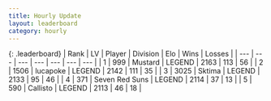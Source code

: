 ```yaml
---
title: Hourly Update
layout: leaderboard
category: hourly
---
```


{: .leaderboard}
| Rank | LV | Player | Division | Elo | Wins | Losses |
| --- | --- | --- | --- | --- | --- | --- |
| <span data-change="1">1</span> | 999 | <span title="ID: 611082">Mustard</span> | LEGEND | <span data-change="0">2163</span> | <span data-change="0">113</span> | <span data-change="0">56</span> |
| <span data-change="-1">2</span> | 1506 | <span title="ID: 41925">lucapoke</span> | LEGEND | <span data-change="-24">2142</span> | <span data-change="4">111</span> | <span data-change="3">35</span> |
| <span data-change="0">3</span> | 3025 | <span title="ID: 353063">Sktima</span> | LEGEND | <span data-change="0">2133</span> | <span data-change="0">95</span> | <span data-change="0">46</span> |
| <span data-change="2">4</span> | 371 | <span title="ID: 670324">Seven Red Suns</span> | LEGEND | <span data-change="7">2114</span> | <span data-change="1">37</span> | <span data-change="0">13</span> |
| <span data-change="2">5</span> | 590 | <span title="ID: 619928">Callisto</span> | LEGEND | <span data-change="8">2113</span> | <span data-change="1">46</span> | <span data-change="0">18</span> |